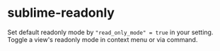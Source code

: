 # sublime-readonly
Set default readonly mode by `"read_only_mode" = true` in your setting. Toggle a view's readonly mode in context menu or via command.
